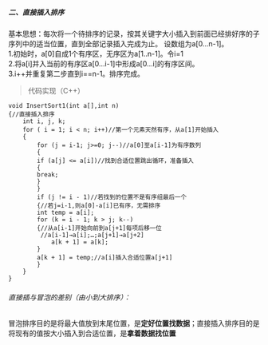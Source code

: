 ##### 二、直接插入排序

基本思想：每次将一个待排序的记录，按其关键字大小插入到前面已经排好序的子序列中的适当位置，直到全部记录插入完成为止。
设数组为a[0…n-1]。<br>
1.初始时，a[0]自成1个有序区，无序区为a[1..n-1]。令i=1<br>
2.将a[i]并入当前的有序区a[0…i-1]中形成a[0…i]的有序区间。<br>
3.i++并重复第二步直到i==n-1。排序完成。<br>

> 代码实现（C++）

```
void InsertSort1(int a[],int n)
{//直接插入排序
    int i, j, k;
    for ( i = 1; i < n; i++)//第一个元素天然有序，从a[1]开始插入
    {
        for (j = i-1; j>=0; j--)//a[0]至a[i-1]为有序数列
        {	
	    if (a[j] <= a[i])//找到合适位置跳出循环，准备插入
	    {
		break;
	    }
    	}
	    if (j != i - 1)//若找到的位置不是有序组最后一个
	    {//若j=i-1,则a[0]-a[i]已有序，无需排序
		int temp = a[i];
		for (k = i - 1; k > j; k--)
		{//从a[i-1]开始向前到a[j+1]每项后移一位
		 //a[i-1]→a[i];…;a[j+1]→a[j+2]
		    a[k + 1] = a[k];
		}
		a[k + 1] = temp;//a[i]插入合适位置a[j+1]
	    }
	}
}
```

###### 直接插与冒泡的差别（由小到大排序）：
冒泡排序目的是将最大值放到末尾位置，是**定好位置找数据**；直接插入排序目的是将现有的值按大小插入到合适位置，是**拿着数据找位置**
